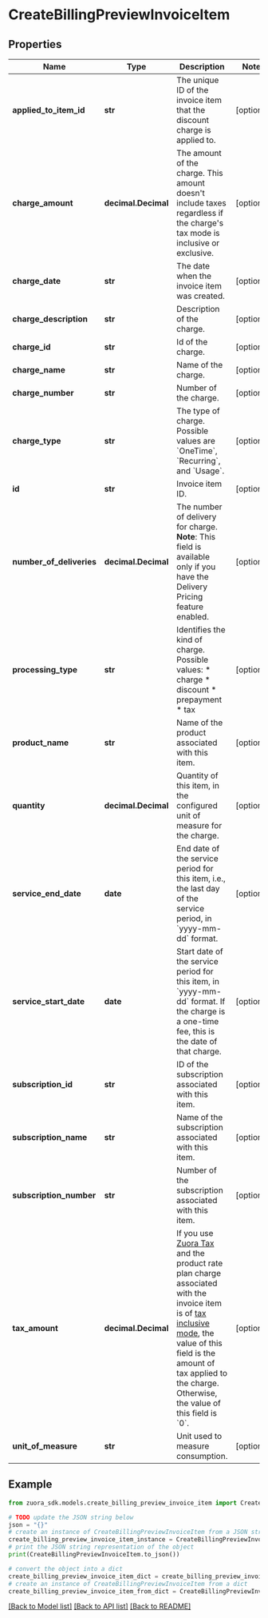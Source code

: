 # CreateBillingPreviewInvoiceItem


## Properties

Name | Type | Description | Notes
------------ | ------------- | ------------- | -------------
**applied_to_item_id** | **str** | The unique ID of the invoice item that the discount charge is applied to.  | [optional] 
**charge_amount** | **decimal.Decimal** | The amount of the charge. This amount doesn&#39;t include taxes regardless if the charge&#39;s tax mode is inclusive or exclusive. | [optional] 
**charge_date** | **str** | The date when the invoice item was created.  | [optional] 
**charge_description** | **str** | Description of the charge.  | [optional] 
**charge_id** | **str** | Id of the charge.  | [optional] 
**charge_name** | **str** | Name of the charge.  | [optional] 
**charge_number** | **str** | Number of the charge.  | [optional] 
**charge_type** | **str** | The type of charge.   Possible values are &#x60;OneTime&#x60;, &#x60;Recurring&#x60;, and &#x60;Usage&#x60;.  | [optional] 
**id** | **str** | Invoice item ID.  | [optional] 
**number_of_deliveries** | **decimal.Decimal** | The number of delivery for charge.  **Note**: This field is available only if you have the Delivery Pricing feature enabled.  | [optional] 
**processing_type** | **str** | Identifies the kind of charge.   Possible values: * charge * discount * prepayment * tax  | [optional] 
**product_name** | **str** | Name of the product associated with this item.  | [optional] 
**quantity** | **decimal.Decimal** | Quantity of this item, in the configured unit of measure for the charge.  | [optional] 
**service_end_date** | **date** | End date of the service period for this item, i.e., the last day of the service period, in &#x60;yyyy-mm-dd&#x60; format. | [optional] 
**service_start_date** | **date** | Start date of the service period for this item, in &#x60;yyyy-mm-dd&#x60; format. If the charge is a one-time fee, this is the date of that charge. | [optional] 
**subscription_id** | **str** | ID of the subscription associated with this item.  | [optional] 
**subscription_name** | **str** | Name of the subscription associated with this item.  | [optional] 
**subscription_number** | **str** | Number of the subscription associated with this item.  | [optional] 
**tax_amount** | **decimal.Decimal** | If you use [Zuora Tax](https://knowledgecenter.zuora.com/Billing/Taxes/A_Zuora_Tax) and the product rate plan charge associated with the invoice item is of [tax inclusive mode](https://knowledgecenter.zuora.com/Billing/Taxes/A_Zuora_Tax/D_Associate_tax_codes_with_product_charges_and_set_the_tax_mode), the value of this field is the amount of tax applied to the charge. Otherwise, the value of this field is &#x60;0&#x60;.  | [optional] 
**unit_of_measure** | **str** | Unit used to measure consumption.  | [optional] 

## Example

```python
from zuora_sdk.models.create_billing_preview_invoice_item import CreateBillingPreviewInvoiceItem

# TODO update the JSON string below
json = "{}"
# create an instance of CreateBillingPreviewInvoiceItem from a JSON string
create_billing_preview_invoice_item_instance = CreateBillingPreviewInvoiceItem.from_json(json)
# print the JSON string representation of the object
print(CreateBillingPreviewInvoiceItem.to_json())

# convert the object into a dict
create_billing_preview_invoice_item_dict = create_billing_preview_invoice_item_instance.to_dict()
# create an instance of CreateBillingPreviewInvoiceItem from a dict
create_billing_preview_invoice_item_from_dict = CreateBillingPreviewInvoiceItem.from_dict(create_billing_preview_invoice_item_dict)
```
[[Back to Model list]](../README.md#documentation-for-models) [[Back to API list]](../README.md#documentation-for-api-endpoints) [[Back to README]](../README.md)


